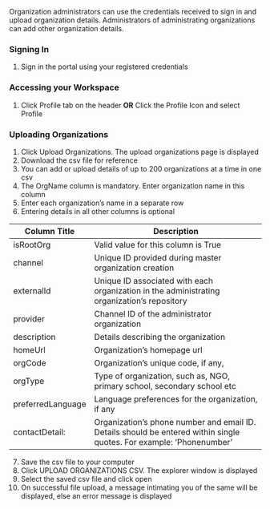 Organization administrators can use the credentials received to sign in and upload organization details. Administrators of administrating organizations can add other organization details.

### Signing In
1. Sign in the portal using your registered credentials

### Accessing your Workspace
1. Click Profile tab on the header
			**OR**
   Click the Profile Icon and select Profile
   
### Uploading Organizations
1. Click Upload Organizations. The upload organizations page is displayed
1. Download the csv file for reference
1. You can add or upload details of up to 200 organizations at a time in one csv
1. The OrgName column is mandatory. Enter organization name in this column
1. Enter each organization’s name in a separate row
1. Entering details in all other columns is optional

Column Title | Description
-------------|------------
 isRootOrg	| Valid value for this column is True
channel |Unique ID provided during master organization creation
externalId | Unique ID associated with each organization in the administrating organization’s repository
provider | Channel ID of the administrator organization
description |Details describing the organization
homeUrl |Organization’s homepage url
orgCode | Organization’s unique code, if any,
orgType | Type of organization, such as, NGO, primary school, secondary school etc
preferredLanguage   | Language preferences for the organization, if any
contactDetail:  | Organization’s phone number and email ID. Details should be entered within single quotes. For example: ‘Phonenumber’

7. Save the csv file to your computer
8. Click UPLOAD ORGANIZATIONS CSV. The explorer window is displayed
9. Select the saved csv file and click open
10. On successful file upload, a message intimating you of the same will be displayed, else an error message is displayed